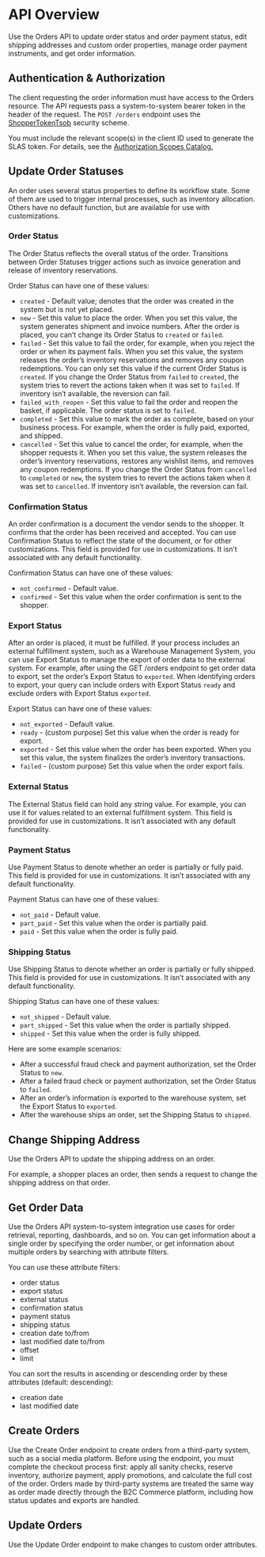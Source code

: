 # API Overview

Use the Orders API to update order status and order payment status, edit shipping addresses and custom order properties, manage order payment instruments, and get order information.

## Authentication & Authorization

The client requesting the order information must have access to the Orders resource. The API requests pass a system-to-system bearer token in the header of the request. The `POST /orders` endpoint uses the [ShopperTokenTsob](https://developer.salesforce.com/docs/commerce/commerce-api/references/shopper-login?meta=security%3AShopperTokenTsob) security scheme.

You must include the relevant scope(s) in the client ID used to generate the SLAS token. For details, see the  [Authorization Scopes Catalog.](https://developer.salesforce.com/docs/commerce/commerce-api/guide/auth-z-scope-catalog.html)

## Update Order Statuses

An order uses several status properties to define its workflow state. Some of them are used to trigger internal processes, such as inventory allocation. Others have no default function, but are available for use with customizations.

### Order Status

The Order Status reflects the overall status of the order. Transitions between Order Statuses trigger actions such as invoice generation and release of inventory reservations.

Order Status can have one of these values:

-   `created` - Default value; denotes that the order was created in the system but is not yet placed.
-   `new` - Set this value to place the order. When you set this value, the system generates shipment and invoice numbers. After the order is placed, you can’t change its Order Status to `created` or `failed`.
-   `failed` - Set this value to fail the order, for example, when you reject the order or when its payment fails. When you set this value, the system releases the order’s inventory reservations and removes any coupon redemptions. You can only set this value if the current Order Status is `created`. If you change the Order Status from `failed` to `created`, the system tries to revert the actions taken when it was set to `failed`. If inventory isn’t available, the reversion can fail.
-   `failed_with_reopen` - Set this value to fail the order and reopen the basket, if applicable. The order status is set to `failed`.
-   `completed` - Set this value to mark the order as complete, based on your business process. For example, when the order is fully paid, exported, and shipped.
-   `cancelled` - Set this value to cancel the order, for example, when the shopper requests it. When you set this value, the system releases the order’s inventory reservations, restores any wishlist items, and removes any coupon redemptions. If you change the Order Status from `cancelled` to `completed` or `new`, the system tries to revert the actions taken when it was set to `cancelled`. If inventory isn’t available, the reversion can fail.

### Confirmation Status

An order confirmation is a document the vendor sends to the shopper. It confirms that the order has been received and accepted. You can use Confirmation Status to reflect the state of the document, or for other customizations. This field is provided for use in customizations. It isn’t associated with any default functionality.

Confirmation Status can have one of these values:

-   `not_confirmed` - Default value.
-   `confirmed` - Set this value when the order confirmation is sent to the shopper.

### Export Status

After an order is placed, it must be fulfilled. If your process includes an external fulfillment system, such as a Warehouse Management System, you can use Export Status to manage the export of order data to the external system. For example, after using the GET /orders endpoint to get order data to export, set the order’s Export Status to `exported`. When identifying orders to export, your query can include orders with Export Status `ready` and exclude orders with Export Status `exported`.

Export Status can have one of these values:

-   `not_exported` - Default value.
-   `ready` - (custom purpose) Set this value when the order is ready for export.
-   `exported` - Set this value when the order has been exported. When you set this value, the system finalizes the order’s inventory transactions.
-   `failed` - (custom purpose) Set this value when the order export fails.

### External Status

The External Status field can hold any string value. For example, you can use it for values related to an external fulfillment system. This field is provided for use in customizations. It isn’t associated with any default functionality.

### Payment Status

Use Payment Status to denote whether an order is partially or fully paid. This field is provided for use in customizations. It isn’t associated with any default functionality.

Payment Status can have one of these values:

-   `not_paid` - Default value.
-   `part_paid` - Set this value when the order is partially paid.
-   `paid` - Set this value when the order is fully paid.

### Shipping Status

Use Shipping Status to denote whether an order is partially or fully shipped. This field is provided for use in customizations. It isn’t associated with any default functionality.

Shipping Status can have one of these values:

-   `not_shipped` - Default value.
-   `part_shipped` - Set this value when the order is partially shipped.
-   `shipped` - Set this value when the order is fully shipped.

Here are some example scenarios:

-   After a successful fraud check and payment authorization, set the Order Status to `new`.
-   After a failed fraud check or payment authorization, set the Order Status to `failed`.
-   After an order’s information is exported to the warehouse system, set the Export Status to `exported`.
-   After the warehouse ships an order, set the Shipping Status to `shipped`.

## Change Shipping Address

Use the Orders API to update the shipping address on an order.

For example, a shopper places an order, then sends a request to change the shipping address on that order.

## Get Order Data

Use the Orders API system-to-system integration use cases for order retrieval, reporting, dashboards, and so on. You can get information about a single order by specifying the order number, or get information about multiple orders by searching with attribute filters.

You can use these attribute filters:

-   order status
-   export status
-   external status
-   confirmation status
-   payment status
-   shipping status
-   creation date to/from
-   last modified date to/from
-   offset
-   limit

You can sort the results in ascending or descending order by these attributes (default: descending):

-   creation date
-   last modified date

## Create Orders

Use the Create Order endpoint to create orders from a third-party system, such as a social media platform. Before using the endpoint, you must complete the checkout process first: apply all sanity checks, reserve inventory, authorize payment, apply promotions, and calculate the full cost of the order. Orders made by third-party systems are treated the same way as order made directly through the B2C Commerce platform, including how status updates and exports are handled.

## Update Orders

Use the Update Order endpoint to make changes to custom order attributes.